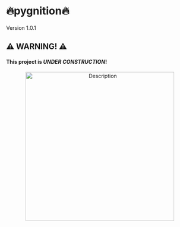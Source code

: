 # 🔥pygnition🔥 

Version 1.0.1

## ⚠️ WARNING! ⚠️

#### This project is _UNDER CONSTRUCTION_!

<p align="center">
  <img src="image/black-construction.jpg" alt="Description" width="400">
</p>


```python

```

